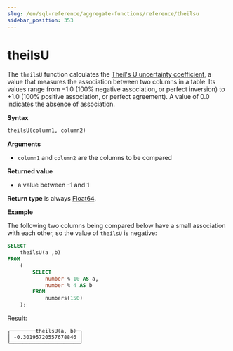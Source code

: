 ```yaml
---
slug: /en/sql-reference/aggregate-functions/reference/theilsu
sidebar_position: 353
---
```


# theilsU

The `theilsU` function calculates the [Theil's U uncertainty coefficient](https://en.wikipedia.org/wiki/Contingency_table#Uncertainty_coefficient), a value that measures the association between two columns in a table. Its values range from −1.0 (100% negative association, or perfect inversion) to +1.0 (100% positive association, or perfect agreement). A value of 0.0 indicates the absence of association.


**Syntax**

``` sql
theilsU(column1, column2)
```

**Arguments**

-   `column1` and `column2` are the columns to be compared

**Returned value**

-  a value between -1 and 1

**Return type** is always [Float64](../../../sql-reference/data-types/float.md).

**Example**

The following two columns being compared below have a small association with each other, so the value of `theilsU` is negative:

``` sql
SELECT
    theilsU(a ,b)
FROM
    (
        SELECT
            number % 10 AS a,
            number % 4 AS b
        FROM
            numbers(150)
    );
```

Result:

```response
┌────────theilsU(a, b)─┐
│ -0.30195720557678846 │
└──────────────────────┘
```
